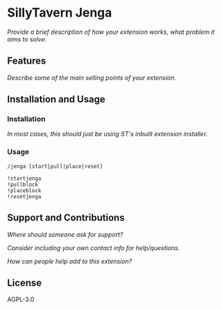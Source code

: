 
# SillyTavern Jenga

*Provide a brief description of how your extension works, what problem it aims to solve.*

## Features

*Describe some of the main selling points of your extension.*

## Installation and Usage

### Installation

*In most cases, this should just be using ST's inbuilt extension installer.* 

### Usage

`/jenga [start|pull|place|reset]`

```
!startjenga
!pullblock
!placeblock
!resetjenga
```

## Support and Contributions

*Where should someone ask for support?* 

*Consider including your own contact info for help/questions.*

*How can people help add to this extension?*

## License

AGPL-3.0
